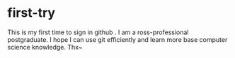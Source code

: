 # first-try
This is my first time to sign in github . I am a ross-professional postgraduate. I hope I can use git efficiently and learn more base computer science knowledge. Thx~
